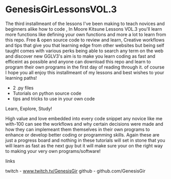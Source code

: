 # GenesisGirLessonsVOL.3

The third installmeant of the lessons I've been making to teach novices and beginners alike how to code , In Moore Kitsune Lessons VOL.3 you'll learn more functions like defining your own functions and more a lot to learn from this repo. Free & open source code to review and learn, Creative workflows and tips that give you that learning edge from other websites but being self taught comes with various perks being able to search any term on the web and discover new  GGLV3's aim is to make you learn coding as fast and efficeint as possible and anyone can download this repo and learn to program their own programs in the first day of reading through it. of course I hope you all enjoy this installmeant of my lessons and best wishes to your learning paths!

- 2 .py files
- Tutorials on python source code
- tips and tricks to use in your own code

 Learn, Explore, Study!

High value and love embedded into every code snippet any novice like me with-100 can see the workflows and why certain decisions were made and how they can implemeant them themselves in their own programs to enhance or develop  better coding or programming skills. Again these are just a progress board and nothing in these tutorials will set in stone that you will learn as fast as the next guy but it will make sure your on the right way to making your very own programs/software!

links

twitch - www.twitch.tv/GenesisGir
github - github.com/GenesisGir
